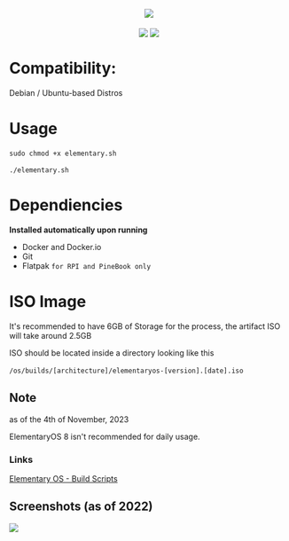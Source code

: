 <p align="center"> 
   <picture>
      <source media="(prefers-color-scheme: dark)" srcset="https://github.com/elementary/brand/blob/master/logomark-white.png?raw=true" width="380">
      <source media="(prefers-color-scheme: light)" srcset="https://github.com/elementary/brand/blob/master/logomark-black.png?raw=true" width="380">
      <img src="https://github.com/HackZy01/Images/blob/main/desktop-dark.png" width="420" height="240">
   </picture
</p>

<p align="center"> 
      <Text>
      <img align="center" src="https://img.shields.io/badge/Script%20Version%20-1.06-a56de2?style=style=flat"> 
      <img align="center" src="https://img.shields.io/badge/Current%20eOS%20Version-7.1-3689e6?style=style=flat"> 
   </Text>

</p>

# Compatibility:
Debian / Ubuntu-based Distros
  
# Usage
```
sudo chmod +x elementary.sh
```
```
./elementary.sh
```
# Dependiencies
**Installed automatically upon running**
- Docker and Docker.io
- Git
- Flatpak ```for RPI and PineBook only```
  
# ISO Image
It's recommended to have 6GB of Storage for the process, the artifact ISO will take around 2.5GB

ISO should be located inside a directory looking like this

```/os/builds/[architecture]/elementaryos-[version].[date].iso```

## Note
as of the 4th of November, 2023

ElementaryOS 8 isn't recommended for daily usage.


### Links
[Elementary OS - Build Scripts](https://github.com/elementary/os)


## Screenshots (as of 2022)
<p align="left"> 
<picture>
   <source media="(prefers-color-scheme: dark)" srcset="https://github.com/HackZy01/Images/blob/main/eos-compile-screenshot-dark.png?raw=true">
   <source media="(prefers-color-scheme: light)" srcset="https://github.com/HackZy01/Images/blob/main/eos-compile-screenshot-light.png?raw=true">
   <img src="https://github.com/HackZy01/Images/blob/main/desktop-dark.png"
</picture
</p>

